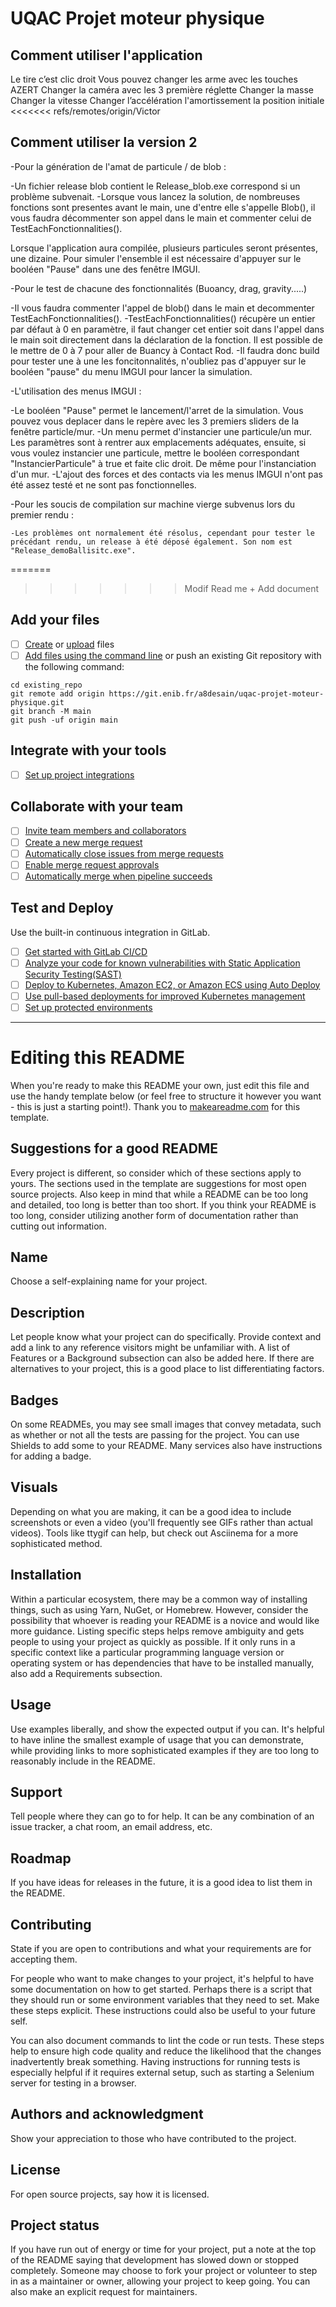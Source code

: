 # UQAC Projet moteur physique

## Comment utiliser l'application

Le tire c’est clic droit
Vous pouvez changer les arme avec les touches AZERT
Changer la caméra avec les 3 première réglette
Changer la masse
Changer la vitesse
Changer l’accélération
l'amortissement
la position initiale
<<<<<<< refs/remotes/origin/Victor

## Comment utiliser la version 2

-Pour la génération de l'amat de particule / de blob :
  
  -Un fichier release blob contient le Release_blob.exe correspond si un problème subvenait.
  -Lorsque vous lancez la solution, de nombreuses fonctions sont presentes avant le main, une d'entre elle s'appelle Blob(), il vous faudra décommenter son appel dans le main et commenter celui de TestEachFonctionnalities().
  
  Lorsque l'application aura compilée, plusieurs particules seront présentes, une dizaine. Pour simuler l'ensemble il est nécessaire d'appuyer sur le booléen "Pause" dans une des fenêtre IMGUI.
  
-Pour le test de chacune des fonctionnalités (Buoancy, drag, gravity.....)

  -Il vous faudra commenter l'appel de blob() dans le main et decommenter TestEachFonctionnalities().
  -TestEachFonctionnalities() récupère un entier par défaut à 0 en paramètre, il faut changer cet entier soit dans l'appel dans le main soit directement dans la déclaration de la fonction. Il est possible de le mettre de 0 à 7 pour aller de Buancy à Contact Rod.
  -Il faudra donc build pour tester une à une les foncitonnalités, n'oubliez pas d'appuyer sur le booléen "pause" du menu IMGUI pour lancer la simulation.
  
-L'utilisation des menus IMGUI :

  -Le booléen "Pause" permet le lancement/l'arret de la simulation. Vous pouvez vous deplacer dans le repère avec les 3 premiers sliders de la fenêtre particle/mur.
  -Un menu permet d'instancier une particule/un mur. Les paramètres sont à rentrer aux emplacements adéquates, ensuite, si vous voulez instancier une particule, mettre le booléen correspondant "InstancierParticule" à true et faite clic droit. De même pour l'instanciation d'un mur.
  -L'ajout des forces et des contacts via les menus IMGUI n'ont pas été assez testé et ne sont pas fonctionnelles.
  
  -Pour les soucis de compilation sur machine vierge subvenus lors du premier rendu :
  
    -Les problèmes ont normalement été résolus, cependant pour tester le précédant rendu, un release à été déposé également. Son nom est "Release_demoBallisitc.exe".

=======
>>>>>>> Modif Read me + Add document

## Add your files

- [ ] [Create](https://docs.gitlab.com/ee/user/project/repository/web_editor.html#create-a-file) or [upload](https://docs.gitlab.com/ee/user/project/repository/web_editor.html#upload-a-file) files
- [ ] [Add files using the command line](https://docs.gitlab.com/ee/gitlab-basics/add-file.html#add-a-file-using-the-command-line) or push an existing Git repository with the following command:

```
cd existing_repo
git remote add origin https://git.enib.fr/a8desain/uqac-projet-moteur-physique.git
git branch -M main
git push -uf origin main
```

## Integrate with your tools

- [ ] [Set up project integrations](https://git.enib.fr/a8desain/uqac-projet-moteur-physique/-/settings/integrations)

## Collaborate with your team

- [ ] [Invite team members and collaborators](https://docs.gitlab.com/ee/user/project/members/)
- [ ] [Create a new merge request](https://docs.gitlab.com/ee/user/project/merge_requests/creating_merge_requests.html)
- [ ] [Automatically close issues from merge requests](https://docs.gitlab.com/ee/user/project/issues/managing_issues.html#closing-issues-automatically)
- [ ] [Enable merge request approvals](https://docs.gitlab.com/ee/user/project/merge_requests/approvals/)
- [ ] [Automatically merge when pipeline succeeds](https://docs.gitlab.com/ee/user/project/merge_requests/merge_when_pipeline_succeeds.html)

## Test and Deploy

Use the built-in continuous integration in GitLab.

- [ ] [Get started with GitLab CI/CD](https://docs.gitlab.com/ee/ci/quick_start/index.html)
- [ ] [Analyze your code for known vulnerabilities with Static Application Security Testing(SAST)](https://docs.gitlab.com/ee/user/application_security/sast/)
- [ ] [Deploy to Kubernetes, Amazon EC2, or Amazon ECS using Auto Deploy](https://docs.gitlab.com/ee/topics/autodevops/requirements.html)
- [ ] [Use pull-based deployments for improved Kubernetes management](https://docs.gitlab.com/ee/user/clusters/agent/)
- [ ] [Set up protected environments](https://docs.gitlab.com/ee/ci/environments/protected_environments.html)

***

# Editing this README

When you're ready to make this README your own, just edit this file and use the handy template below (or feel free to structure it however you want - this is just a starting point!). Thank you to [makeareadme.com](https://www.makeareadme.com/) for this template.

## Suggestions for a good README
Every project is different, so consider which of these sections apply to yours. The sections used in the template are suggestions for most open source projects. Also keep in mind that while a README can be too long and detailed, too long is better than too short. If you think your README is too long, consider utilizing another form of documentation rather than cutting out information.

## Name
Choose a self-explaining name for your project.

## Description
Let people know what your project can do specifically. Provide context and add a link to any reference visitors might be unfamiliar with. A list of Features or a Background subsection can also be added here. If there are alternatives to your project, this is a good place to list differentiating factors.

## Badges
On some READMEs, you may see small images that convey metadata, such as whether or not all the tests are passing for the project. You can use Shields to add some to your README. Many services also have instructions for adding a badge.

## Visuals
Depending on what you are making, it can be a good idea to include screenshots or even a video (you'll frequently see GIFs rather than actual videos). Tools like ttygif can help, but check out Asciinema for a more sophisticated method.

## Installation
Within a particular ecosystem, there may be a common way of installing things, such as using Yarn, NuGet, or Homebrew. However, consider the possibility that whoever is reading your README is a novice and would like more guidance. Listing specific steps helps remove ambiguity and gets people to using your project as quickly as possible. If it only runs in a specific context like a particular programming language version or operating system or has dependencies that have to be installed manually, also add a Requirements subsection.

## Usage
Use examples liberally, and show the expected output if you can. It's helpful to have inline the smallest example of usage that you can demonstrate, while providing links to more sophisticated examples if they are too long to reasonably include in the README.

## Support
Tell people where they can go to for help. It can be any combination of an issue tracker, a chat room, an email address, etc.

## Roadmap
If you have ideas for releases in the future, it is a good idea to list them in the README.

## Contributing
State if you are open to contributions and what your requirements are for accepting them.

For people who want to make changes to your project, it's helpful to have some documentation on how to get started. Perhaps there is a script that they should run or some environment variables that they need to set. Make these steps explicit. These instructions could also be useful to your future self.

You can also document commands to lint the code or run tests. These steps help to ensure high code quality and reduce the likelihood that the changes inadvertently break something. Having instructions for running tests is especially helpful if it requires external setup, such as starting a Selenium server for testing in a browser.

## Authors and acknowledgment
Show your appreciation to those who have contributed to the project.

## License
For open source projects, say how it is licensed.

## Project status
If you have run out of energy or time for your project, put a note at the top of the README saying that development has slowed down or stopped completely. Someone may choose to fork your project or volunteer to step in as a maintainer or owner, allowing your project to keep going. You can also make an explicit request for maintainers.
